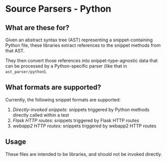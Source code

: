 # Source Parsers - Python

## What are these for?
Given an abstract syntax tree (AST) representing a snippet-containing Python file, these libraries extract references to the snippet methods from that AST.

They then convert those references into snippet-type-agnostic data that can be processed by a Python-specific parser (like that in `ast_parser/python`).

## What formats are supported?
Currently, the following snippet formats are supported:
1. _Directly-invoked snippets:_ snippets triggered by Python methods directly called within a test
1. _Flask HTTP routes:_ snippets triggered by Flask HTTP routes
1. _webapp2 HTTP routes:_ snippets triggered by webapp2 HTTP routes

## Usage
These files are intended to be libraries, and should not be invoked directly.
